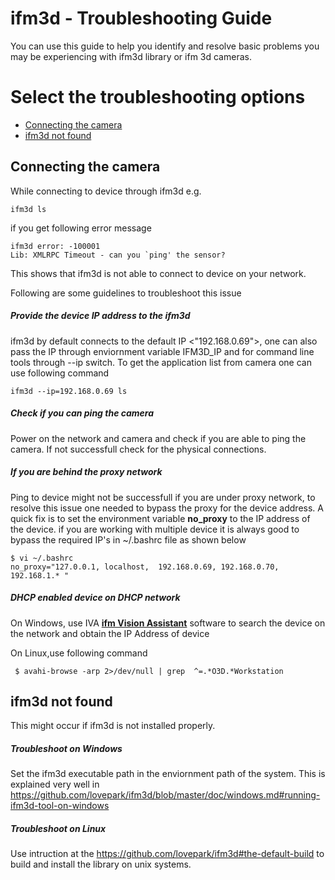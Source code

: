 ifm3d - Troubleshooting Guide
=============================

You can use this guide to help you identify and resolve basic problems you may be experiencing with ifm3d library or ifm 3d cameras.

# Select the troubleshooting options

- [Connecting the camera](#Connecting-the-camera)
- [ifm3d not found](#ifm3d-not-found)
 
## Connecting the camera 
While connecting to device through ifm3d e.g.
```
ifm3d ls
```
if you get following error message
``` 
ifm3d error: -100001
Lib: XMLRPC Timeout - can you `ping' the sensor? 
```
This shows that ifm3d is not able to connect to device on your network.

Following are some guidelines to troubleshoot this issue 
##### Provide the device IP address to the ifm3d
   
ifm3d by default connects to the default IP <"192.168.0.69">, one can also pass the 
IP through enviornment variable IFM3D_IP and for command line tools through --ip switch. 
To get the application list from camera one can use following command 
```
ifm3d --ip=192.168.0.69 ls 
```

##### Check if you can ping the camera

Power on the network and camera and check if you are able to ping the camera. If not successfull 
check for the physical connections.
 
##### If you are behind the proxy network 

Ping to device might not be successfull if you are under proxy network, to resolve this issue one needed to bypass the proxy 
for the device address. A quick fix is to set the environment variable **no_proxy** to the IP address of the device. 
if you are working with multiple device it is always good to bypass the required IP's in ~/.bashrc file as shown below
 
```
$ vi ~/.bashrc
no_proxy="127.0.0.1, localhost,  192.168.0.69, 192.168.0.70, 192.168.1.* " 
```

##### DHCP enabled device on DHCP network

On Windows, use IVA [**ifm Vision Assistant**](https://www.ifm.com/de/de/product/E3D300) software to search the device on the network and 
obtain the IP Address of device

On Linux,use following command 
```
 $ avahi-browse -arp 2>/dev/null | grep  ^=.*O3D.*Workstation 
```

## ifm3d not found 
This might occur if ifm3d is not installed properly.
##### Troubleshoot on Windows

Set the ifm3d executable path in the enviornment path of the system. This is explained very well in 
https://github.com/lovepark/ifm3d/blob/master/doc/windows.md#running-ifm3d-tool-on-windows 

##### Troubleshoot on Linux 

Use intruction at the https://github.com/lovepark/ifm3d#the-default-build to build and install the 
library on unix systems.